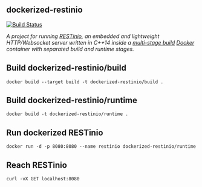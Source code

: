 dockerized-restinio
---
[![Build Status](https://api.travis-ci.org/tpiekarski/dockerized-restinio.svg?branch=master)](https://travis-ci.org/tpiekarski/dockerized-restinio)

*A project for running [RESTinio](https://github.com/Stiffstream/restinio), 
an embedded and lightweight HTTP/Websocket server written in C++14 inside a 
[multi-stage build](https://docs.docker.com/develop/develop-images/multistage-build/) 
[Docker](https://www.docker.com/) container with separated build and runtime stages.*

## Build dockerized-restinio/build 
```
docker build --target build -t dockerized-restinio/build . 
```

## Build dockerized-restinio/runtime
```
docker build -t dockerized-restinio/runtime .
```

## Run dockerized RESTinio
```
docker run -d -p 8080:8080 --name restinio dockerized-restinio/runtime
```

## Reach RESTinio
```
curl -vX GET localhost:8080
```